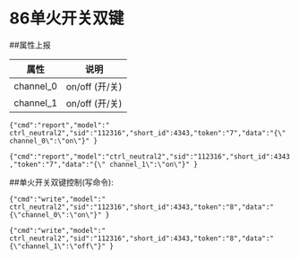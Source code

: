 # 86单火开关双键

##属性上报

| 属性 | 说明 |
| -- | -- |
| channel_0 | on/off        (开/关) |
| channel_1 | on/off        (开/关) |

```{"cmd":"report","model":" ctrl_neutral2","sid":"112316","short_id":4343,"token":"7","data":"{\" channel_0\":\"on\"}" }```

```{"cmd":"report","model":"ctrl_neutral2","sid":"112316","short_id":4343,"token":"7","data":"{\" channel_1\":\"on\"}" }```



##单火开关双键控制(写命令): 

```{"cmd":"write","model":" ctrl_neutral2","sid":"112316","short_id":4343,"token":"8","data":"{\"channel_0\":\"on\"}" }```

```{"cmd":"write","model":" ctrl_neutral2","sid":"112316","short_id":4343,"token":"8","data":"{\"channel_1\":\"off\"}" }```

